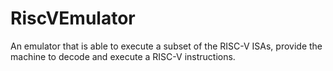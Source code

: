 # RiscVEmulator
An emulator that is able to execute a subset of the RISC-V ISAs, provide the machine to decode and execute a RISC-V instructions.
